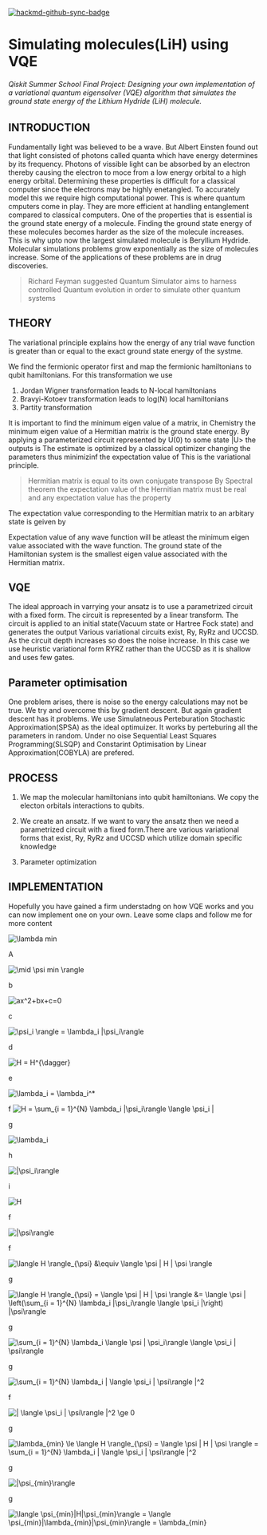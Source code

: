 [![hackmd-github-sync-badge](https://hackmd.io/S-zvJu8gQ36HTEUXZuONFA/badge)](https://hackmd.io/S-zvJu8gQ36HTEUXZuONFA)

# Simulating molecules(LiH) using VQE

###### Qiskit Summer School Final Project: Designing your own implementation of a variational quantum eigensolver (VQE) algorithm that simulates the ground state energy of the Lithium Hydride (LiH) molecule.

## INTRODUCTION
Fundamentally light was believed to be a wave. But Albert Einsten found out that light consisted of photons called quanta which have energy determines by its frequency. Photons of vissible light can be absorbed by an electron thereby causing the electron to moce from a low energy orbital to a high energy orbital.
Determining these properties is difficult for a classical computer since the electrons may be highly enetangled. To accurately model this we require high computational power. This is where quantum cmputers come in play. They are more efficient at handling entanglement compared to classical computers. One of the properties that is essential is the ground state energy of a molecule. Finding the ground state energy of these molecules becomes harder as the size of the molecule increases. This is why upto now the largest simulated molecule is Beryllium Hydride. Molecular simulations problems grow exponentially as the size of molecules increase. Some of the applications of these problems are in drug discoveries.
> Richard Feyman suggested Quantum Simulator aims to harness controlled Quantum evolution in order to simulate other quantum systems

## THEORY
The variational principle explains how the energy of any trial wave function is greater than or equal to the exact ground state energy of the systme.

We find the fermionic operator first and map the fermionic hamiltonians to qubit hamiltonians. For this transformation we use
1. Jordan Wigner transformation leads to N-local hamiltonians
2. Bravyi-Kotoev transformation leads to log(N) local hamiltonians
3. Partity transformation

It is important to find the minimum eigen value of a matrix, in Chemistry the minimum eigen value of a Hermitian matrix is the ground state energy. 
By applying a parameterized circuit represented by U(0) to some state |U> the outputs is 
The estimate is optimized by a classical optimizer changing the parameters thus minimizinf the expectation value of 
This is the variational principle.
> Hermitian matrix is equal to its own conjugate transpose
> By Spectral theorem the expectation value of the Hernitian matrix must be real and any expectation value has the property 

The expectation value corresponding to the Hermitian matrix to an arbitary state is geiven by

Expectation value of any wave function will be atleast the minimum eigen value associated with the wave function.
The ground state of the Hamiltonian system is the smallest eigen value associated with the Hermitian matrix.

## VQE
The ideal approach in varrying your ansatz is to use a parametrized circuit with a fixed form.
The circuit is represented by a linear transform. The circuit is applied to an initial state(Vacuum state or Hartree Fock state) and generates the output
Various variational circuits exist, Ry, RyRz and UCCSD. As the circuit depth increases so does the noise increase. In this case we use heuristic variational form RYRZ rather than the UCCSD as it is shallow and uses few gates.

## Parameter optimisation
One problem arises, there is noise so the energy calculations may not be true. We try and overcome this by gradient descent. But again gradient descent has it problems.
We use Simulatneous Perteburation Stochastic Approximation(SPSA) as the ideal optimuizer. It works by perteburing all the parameters in random. 
Under no oise Sequential Least Squares Programming(SLSQP) and Constarint Optimisation by Linear Approximation(COBYLA) are prefered.

## PROCESS
1. We map the molecular hamiltonians into qubit hamiltonians. We copy the electon orbitals interactions to qubits.
2. We create an ansatz.
If we want to vary the ansatz then we need a parametrized circuit with a fixed form.There are various variational forms that exist, Ry, RyRz and UCCSD which utilize domain specific knowledge

3. Parameter optimization



## IMPLEMENTATION

Hopefully you have gained a firm understadng on how VQE works and you can now implement one on your own. Leave some claps and follow me for more content

<img src="https://i.upmath.me/svg/%5Clambda%20min" alt="\lambda min" />

A

<img src="https://i.upmath.me/svg/%5Cmid%20%5Cpsi%20min%20%5Crangle%20" alt="\mid \psi min \rangle " />

b

<img src="https://i.upmath.me/svg/ax%5E2%2Bbx%2Bc%3D0" alt="ax^2+bx+c=0" />

c

<img src="https://i.upmath.me/svg/%20%5Cpsi_i%20%5Crangle%20%3D%20%5Clambda_i%20%7C%5Cpsi_i%5Crangle" alt=" \psi_i \rangle = \lambda_i |\psi_i\rangle" />

d

<img src="https://i.upmath.me/svg/%20H%20%3D%20H%5E%7B%5Cdagger%7D%20" alt=" H = H^{\dagger} " />


e

<img src="https://i.upmath.me/svg/%20%5Clambda_i%20%3D%20%5Clambda_i%5E*" alt=" \lambda_i = \lambda_i^*" />

f
<img src="https://i.upmath.me/svg/%20H%20%3D%20%5Csum_%7Bi%20%3D%201%7D%5E%7BN%7D%20%5Clambda_i%20%7C%5Cpsi_i%5Crangle%20%5Clangle%20%5Cpsi_i%20%7C" alt=" H = \sum_{i = 1}^{N} \lambda_i |\psi_i\rangle \langle \psi_i |" />

g

<img src="https://i.upmath.me/svg/%20%5Clambda_i%20" alt=" \lambda_i " />

h

<img src="https://i.upmath.me/svg/%7C%5Cpsi_i%5Crangle" alt="|\psi_i\rangle" />

i

<img src="https://i.upmath.me/svg/H" alt="H" />

f

<img src="https://i.upmath.me/svg/%20%7C%5Cpsi%5Crangle%20" alt=" |\psi\rangle " />

f

<img src="https://i.upmath.me/svg/%20%5Clangle%20H%20%5Crangle_%7B%5Cpsi%7D%20%26%5Cequiv%20%5Clangle%20%5Cpsi%20%7C%20H%20%7C%20%5Cpsi%20%5Crangle%20" alt=" \langle H \rangle_{\psi} &amp;\equiv \langle \psi | H | \psi \rangle " />

g

<img src="https://i.upmath.me/svg/%20%5Clangle%20H%20%5Crangle_%7B%5Cpsi%7D%20%3D%20%5Clangle%20%5Cpsi%20%7C%20H%20%7C%20%5Cpsi%20%5Crangle%20%26%3D%20%5Clangle%20%5Cpsi%20%7C%20%5Cleft(%5Csum_%7Bi%20%3D%201%7D%5E%7BN%7D%20%5Clambda_i%20%7C%5Cpsi_i%5Crangle%20%5Clangle%20%5Cpsi_i%20%7C%5Cright)%20%7C%5Cpsi%5Crangle" alt=" \langle H \rangle_{\psi} = \langle \psi | H | \psi \rangle &amp;= \langle \psi | \left(\sum_{i = 1}^{N} \lambda_i |\psi_i\rangle \langle \psi_i |\right) |\psi\rangle" />


g

<img src="https://i.upmath.me/svg/%20%5Csum_%7Bi%20%3D%201%7D%5E%7BN%7D%20%5Clambda_i%20%5Clangle%20%5Cpsi%20%7C%20%5Cpsi_i%5Crangle%20%5Clangle%20%5Cpsi_i%20%7C%20%5Cpsi%5Crangle%20" alt=" \sum_{i = 1}^{N} \lambda_i \langle \psi | \psi_i\rangle \langle \psi_i | \psi\rangle " />

g

<img src="https://i.upmath.me/svg/%5Csum_%7Bi%20%3D%201%7D%5E%7BN%7D%20%5Clambda_i%20%7C%20%5Clangle%20%5Cpsi_i%20%7C%20%5Cpsi%5Crangle%20%7C%5E2" alt="\sum_{i = 1}^{N} \lambda_i | \langle \psi_i | \psi\rangle |^2" />

f

<img src="https://i.upmath.me/svg/%7C%20%5Clangle%20%5Cpsi_i%20%7C%20%5Cpsi%5Crangle%20%7C%5E2%20%5Cge%200" alt="| \langle \psi_i | \psi\rangle |^2 \ge 0" />

g

<img src="https://i.upmath.me/svg/%20%5Clambda_%7Bmin%7D%20%5Cle%20%5Clangle%20H%20%5Crangle_%7B%5Cpsi%7D%20%3D%20%5Clangle%20%5Cpsi%20%7C%20H%20%7C%20%5Cpsi%20%5Crangle%20%3D%20%5Csum_%7Bi%20%3D%201%7D%5E%7BN%7D%20%5Clambda_i%20%7C%20%5Clangle%20%5Cpsi_i%20%7C%20%5Cpsi%5Crangle%20%7C%5E2" alt=" \lambda_{min} \le \langle H \rangle_{\psi} = \langle \psi | H | \psi \rangle = \sum_{i = 1}^{N} \lambda_i | \langle \psi_i | \psi\rangle |^2" />


g

<img src="https://i.upmath.me/svg/%7C%5Cpsi_%7Bmin%7D%5Crangle" alt="|\psi_{min}\rangle" />

g

<img src="https://i.upmath.me/svg/%5Clangle%20%5Cpsi_%7Bmin%7D%7CH%7C%5Cpsi_%7Bmin%7D%5Crangle%20%3D%20%5Clangle%20%5Cpsi_%7Bmin%7D%7C%5Clambda_%7Bmin%7D%7C%5Cpsi_%7Bmin%7D%5Crangle%20%3D%20%5Clambda_%7Bmin%7D" alt="\langle \psi_{min}|H|\psi_{min}\rangle = \langle \psi_{min}|\lambda_{min}|\psi_{min}\rangle = \lambda_{min}" />

